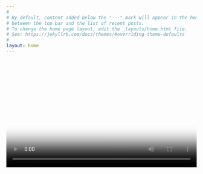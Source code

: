 ```yaml
---
#
# By default, content added below the "---" mark will appear in the home page
# between the top bar and the list of recent posts.
# To change the home page layout, edit the _layouts/home.html file.
# See: https://jekyllrb.com/docs/themes/#overriding-theme-defaults
#
layout: home
---
```


<div style="padding:56.25% 0 0 0;position:relative;">
  <video 
    style="position:absolute;top:0;left:0;width:100%;height:100%;" 
    controls 
    preload="metadata"
    poster="{{ site.baseurl }}/assets/videos/2023-04-09-morocco.mp4#t=0.001">
    <source src="{{ site.baseurl }}/assets/videos/2023-04-09-morocco.mp4" type="video/mp4">
    Your browser does not support the video tag.
  </video>
</div>

<style>
  video::-webkit-media-controls-panel {
    display: flex !important;
    opacity: 1 !important;
  }
</style>